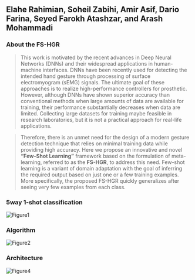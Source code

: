 ## Elahe Rahimian, Soheil Zabihi, Amir Asif, Dario Farina, Seyed Farokh Atashzar, and Arash Mohammadi


### About the FS-HGR
>This work is motivated by the recent advances in Deep Neural Networks (DNNs) and their widespread applications in human-machine interfaces. 
DNNs have been recently used for detecting the intended hand gesture through processing of surface electromyogram (sEMG) signals. 
The ultimate goal of these approaches is to realize high-performance controllers for prosthetic. However, although DNNs have shown superior accuracy than conventional methods when large amounts of data are available for training, their performance substantially decreases when data are limited. Collecting large datasets for training maybe feasible in research laboratories, but it is not a practical approach for real-life applications.

>Therefore, there is an unmet need for the design of a modern gesture detection technique that relies on minimal training data while providing high accuracy.
Here we propose an innovative and novel **“Few-Shot Learning”** framework based on the formulation of meta-learning, referred to as the **FS-HGR**, to address this need. Few-shot learning is a variant of domain adaptation with the goal of inferring the required output based on just one or a few training examples. More specifically, the proposed FS-HGR quickly generalizes after seeing very few examples from each class.

### 5way 1-shot classification
![Figure1](https://user-images.githubusercontent.com/50590345/98752650-9828b700-2390-11eb-8c0d-befbc4c931fb.png)

### Algorithm
![Figure2](https://user-images.githubusercontent.com/50590345/98753209-d07cc500-2391-11eb-9d71-fa752f798721.png)

### Architecture
![Figure4](https://user-images.githubusercontent.com/50590345/98832923-6dc80f80-240b-11eb-9841-8a1f4463c801.png)
